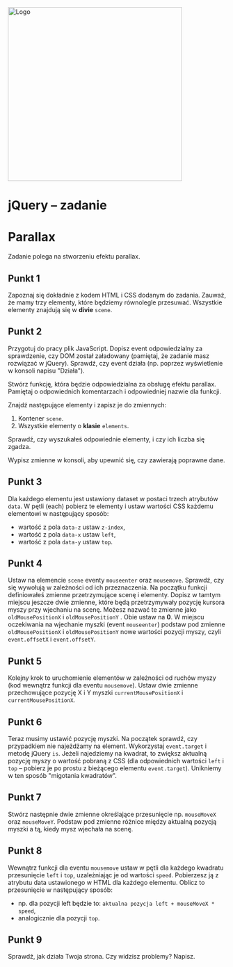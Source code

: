 <img alt="Logo" src="http://coderslab.pl/svg/logo-coderslab.svg" width="400">

# jQuery &ndash; zadanie
# Parallax

Zadanie polega na stworzeniu efektu parallax.

## Punkt 1
Zapoznaj się dokładnie z kodem HTML i CSS dodanym do zadania. Zauważ, że mamy trzy elementy, które będziemy równolegle przesuwać. Wszystkie elementy znajdują się w **divie** ```scene```.

## Punkt 2
Przygotuj do pracy plik JavaScript. Dopisz event odpowiedzialny za sprawdzenie, czy DOM został załadowany (pamiętaj, że zadanie masz rozwiązać w jQuery). Sprawdź, czy event działa (np. poprzez wyświetlenie w konsoli napisu "Działa").

Stwórz funkcję, która będzie odpowiedzialna za obsługę efektu parallax. Pamiętaj o odpowiednich komentarzach i odpowiedniej nazwie dla funkcji.

Znajdź następujące elementy i zapisz je do zmiennych:

1. Kontener ```scene```.
2. Wszystkie elementy o **klasie** ```elements```.

Sprawdź, czy wyszukałeś odpowiednie elementy, i czy ich liczba się zgadza.

Wypisz zmienne w konsoli, aby upewnić się, czy zawierają poprawne dane.

## Punkt 3
Dla każdego elementu jest ustawiony dataset w postaci trzech atrybutów ```data```. W pętli (each) pobierz te elementy i ustaw wartości CSS każdemu elementowi w następujący sposób:

* wartość z pola ```data-z``` ustaw ```z-index```,
* wartość z pola ```data-x``` ustaw ```left```,
* wartość z pola ```data-y``` ustaw ```top```.

## Punkt 4
Ustaw na elemencie ```scene``` eventy ```mouseenter``` oraz ```mousemove```. Sprawdź, czy się wywołują w zależności od ich przeznaczenia.
Na początku funkcji definiowałeś zmienne przetrzymujące scenę i elementy. Dopisz w tamtym miejscu jeszcze dwie zmienne, które będą przetrzymywały pozycję kursora myszy przy wjechaniu na scenę. Możesz nazwać te zmienne jako ```oldMousePositionX``` i  ```oldMousePositionY``` . Obie ustaw na **0**.
W miejscu oczekiwania na wjechanie myszki (event ```mouseenter```) podstaw pod zmienne ```oldMousePositionX``` i  ```oldMousePositionY``` nowe wartości pozycji myszy, czyli ```event.offsetX``` i ```event.offsetY```.

## Punkt 5
Kolejny krok to uruchomienie elementów w zależności od ruchów myszy (kod wewnątrz funkcji dla eventu ```mousemove```). Ustaw dwie zmienne przechowujące pozycję X i Y myszki ```currentMousePositionX``` i ```currentMousePositionX```.

## Punkt 6
Teraz musimy ustawić pozycję myszki. Na początek sprawdź, czy przypadkiem nie najeżdżamy na element. Wykorzystaj ```event.target``` i metodę jQuery ```is```. Jeżeli najedziemy na kwadrat, to zwiększ aktualną pozycję myszy o wartość pobraną z CSS (dla odpowiednich wartości ```left``` i ```top``` &ndash; pobierz je po prostu z bieżącego elementu ```event.target```). Unikniemy w ten sposób "migotania kwadratów".

## Punkt 7
Stwórz następnie dwie zmienne określające przesunięcie np. ```mouseMoveX``` oraz ```mouseMoveY```. Podstaw pod zmienne różnice między aktualną pozycją myszki a tą, kiedy mysz wjechała na scenę.

## Punkt 8
Wewnątrz funkcji dla eventu ```mousemove``` ustaw w pętli dla każdego kwadratu przesunięcie ```left``` i ```top```, uzależniając je od wartości ```speed```. Pobierzesz ją z atrybutu data ustawionego w HTML dla każdego elementu. Oblicz to przesunięcie w następujący sposób:
* np. dla pozycji left będzie to: ```aktualna pozycja left + mouseMoveX * speed```,
* analogicznie dla pozycji ```top```.


## Punkt 9
Sprawdź, jak działa Twoja strona. Czy widzisz problemy? Napisz.
